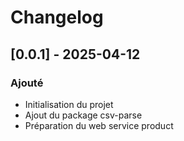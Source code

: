# Changelog

## [0.0.1] - 2025-04-12
### Ajouté
- Initialisation du projet
- Ajout du package csv-parse
- Préparation du web service product